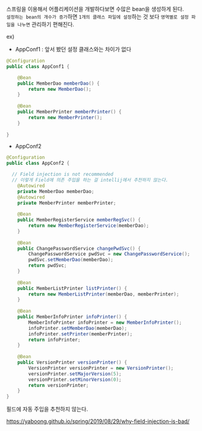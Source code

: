 스프링을 이용해서 어플리케이션을 개발하다보면 수많은 bean을 생성하게 된다.  
`설정하는 bean의 개수가 증가`하면 `1개의 클래스 파일에 설정`하는 것 보다 `영역별로 설정 파일을 나누면` 관리하기 편해진다. 

ex) 
- AppConf1 : 앞서 봤던 설정 클래스와는 차이가 없다
``` java
@Configuration
public class AppConf1 {

	@Bean
	public MemberDao memberDao() {
		return new MemberDao();
	}
	
	@Bean
	public MemberPrinter memberPrinter() {
		return new MemberPrinter();
	}
	
}
```

- AppConf2 
``` java
@Configuration
public class AppConf2 {

  // Field injection is not recommended 
  // 이렇게 Field에 의존 주입을 하는 걸 intellij에서 추천하지 않는다. 
	@Autowired
	private MemberDao memberDao;
	@Autowired
	private MemberPrinter memberPrinter;
	
	@Bean
	public MemberRegisterService memberRegSvc() {
		return new MemberRegisterService(memberDao);
	}
	
	@Bean
	public ChangePasswordService changePwdSvc() {
		ChangePasswordService pwdSvc = new ChangePasswordService();
		pwdSvc.setMemberDao(memberDao);
		return pwdSvc;
	}
	
	@Bean
	public MemberListPrinter listPrinter() {
		return new MemberListPrinter(memberDao, memberPrinter);
	}
	
	@Bean
	public MemberInfoPrinter infoPrinter() {
		MemberInfoPrinter infoPrinter = new MemberInfoPrinter();
		infoPrinter.setMemberDao(memberDao);
		infoPrinter.setPrinter(memberPrinter);
		return infoPrinter;
	}
	
	@Bean
	public VersionPrinter versionPrinter() {
		VersionPrinter versionPrinter = new VersionPrinter();
		versionPrinter.setMajorVersion(5);
		versionPrinter.setMinorVersion(0);
		return versionPrinter;
	}
}
```

필드에 자동 주입을 추천하지 않는다. 

https://yaboong.github.io/spring/2019/08/29/why-field-injection-is-bad/

